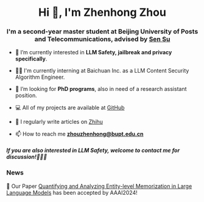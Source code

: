 <h1 align="center">Hi 👋, I'm Zhenhong Zhou</h1>
<h3 align="center">
  I'm a second-year master student at Beijing University of Posts and Telecommunications, advised by 
  <a href="https://scholar.google.com/citations?user=JaDhAfsAAAAJ">Sen Su</a>
</h3>

- 🔭 I’m currently interested in **LLM Safety, jailbreak and privacy specifically**.

- 👨‍💻 I'm currently interning at Baichuan Inc. as a LLM Content Security Algorithm Engineer.

- 🤝 I’m looking for **PhD programs**, also in need of a research assistant position.

- 💻 All of my projects are available at [GitHub](https://github.com/ydyjya)

- 📝 I regularly write articles on [Zhihu](https://www.zhihu.com/people/warrior-18-53)

- 📫 How to reach me **zhouzhenhong@bupt.edu.cn**

<h5 align="left">If you are also interested in LLM Safety, welcome to contact me for discussion!🥰🥰🥰</h5>
<p align="left">
</p>

### News

📰 Our Paper <a href="https://arxiv.org/abs/2308.15727">Quantifying and Analyzing Entity-level Memorization in Large Language Models</a> has been accepted by AAAI2024!
